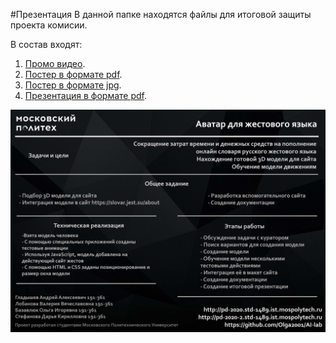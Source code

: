 #Презентация
В данной папке находятся файлы для итоговой защиты проекта комисии.

В состав входят:
1. [Промо видео](promo.mkv).
2. [Постер в формате pdf](poster.pdf).
3. [Постер в формате jpg](poster.jpg).
4. [Презентация в формате pdf](presentation.pdf).

![Постер](poster.jpg)
